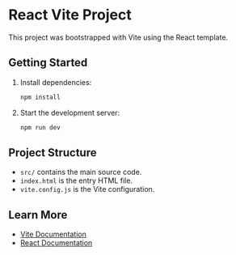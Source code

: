 
# React Vite Project

This project was bootstrapped with Vite using the React template.

## Getting Started

1. Install dependencies:
   ```sh
   npm install
   ```
2. Start the development server:
   ```sh
   npm run dev
   ```

## Project Structure
- `src/` contains the main source code.
- `index.html` is the entry HTML file.
- `vite.config.js` is the Vite configuration.

## Learn More
- [Vite Documentation](https://vitejs.dev/)
- [React Documentation](https://react.dev/)
